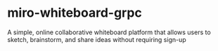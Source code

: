 # miro-whiteboard-grpc
A simple, online collaborative whiteboard platform that allows users to sketch, brainstorm, and share ideas without requiring sign-up
